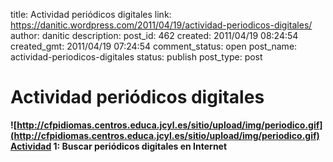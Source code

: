 title: Actividad periódicos digitales
link: https://danitic.wordpress.com/2011/04/19/actividad-periodicos-digitales/
author: danitic
description: 
post_id: 462
created: 2011/04/19 08:24:54
created_gmt: 2011/04/19 07:24:54
comment_status: open
post_name: actividad-periodicos-digitales
status: publish
post_type: post

# Actividad periódicos digitales

**![http://cfpidiomas.centros.educa.jcyl.es/sitio/upload/img/periodico.gif](http://cfpidiomas.centros.educa.jcyl.es/sitio/upload/img/periodico.gif)Actividad 1: Buscar periódicos digitales en Internet**